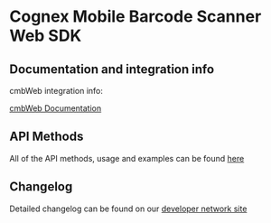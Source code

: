 # Cognex Mobile Barcode Scanner Web SDK


## Documentation and integration info

cmbWeb integration info:

[cmbWeb Documentation](https://cmbdn.cognex.com/cmbSDK/programmers-reference-cmbweb)


## API Methods
All of the API methods, usage and examples can be found [here](https://cmbdn.cognex.com/cmbSDK/programmers-reference-cmbweb/#usage--exposed-api-methods)

## Changelog
Detailed changelog can be found on our [developer network site](https://cmbdn.cognex.com/download/changelog/cmb/cmbweb-web-assembly)
